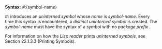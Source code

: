 



**Syntax:** #:⟨symbol-name⟩ 



#: introduces an *uninterned symbol* whose *name* is *symbol-name*. Every time this syntax is encountered, a *distinct uninterned symbol* is created. The *symbol-name* must have the syntax of a *symbol* with no *package prefix* . 



For information on how the *Lisp reader* prints *uninterned symbols*, see Section 22.1.3.3 (Printing Symbols). 



